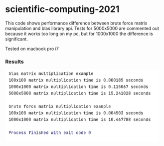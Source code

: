 # scientific-computing-2021
This code shows performance difference between brute force matrix
manipulation and blas library api. Tests for 5000x5000 are commented out because
it works too long on my pc, but for 1000x1000 the difference is significant.

Tested on macbook pro i7

### Results

![alt text](results2.png "results")
